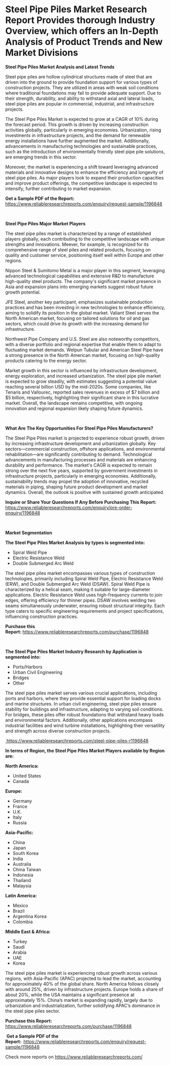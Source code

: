 <p><h1>Steel Pipe Piles Market Research Report Provides thorough Industry Overview, which offers an In-Depth Analysis of Product Trends and New Market Divisions</h1></p><p><strong>Steel Pipe Piles Market Analysis and Latest Trends</strong></p>
<p><p>Steel pipe piles are hollow cylindrical structures made of steel that are driven into the ground to provide foundation support for various types of construction projects. They are utilized in areas with weak soil conditions where traditional foundations may fail to provide adequate support. Due to their strength, durability, and ability to withstand axial and lateral loads, steel pipe piles are popular in commercial, industrial, and infrastructure projects.</p><p>The Steel Pipe Piles Market is expected to grow at a CAGR of 10% during the forecast period. This growth is driven by increasing construction activities globally, particularly in emerging economies. Urbanization, rising investments in infrastructure projects, and the demand for renewable energy installations have further augmented the market. Additionally, advancements in manufacturing technologies and sustainable practices, such as the introduction of environmentally friendly steel pipe pile solutions, are emerging trends in this sector.</p><p>Moreover, the market is experiencing a shift toward leveraging advanced materials and innovative designs to enhance the efficiency and longevity of steel pipe piles. As major players look to expand their production capacities and improve product offerings, the competitive landscape is expected to intensify, further contributing to market expansion.</p></p>
<p><strong>Get a Sample PDF of the Report:&nbsp;</strong> <a href="https://www.reliableresearchreports.com/enquiry/request-sample/1196848?utm_campaign=2657&utm_medium=2&utm_source=Github&utm_content=ia&utm_term=01042025&utm_id=steel-pipe-piles">https://www.reliableresearchreports.com/enquiry/request-sample/1196848</a></p>
<p>&nbsp;</p>
<p><strong>Steel Pipe Piles Major Market Players</strong></p>
<p><p>The steel pipe piles market is characterized by a range of established players globally, each contributing to the competitive landscape with unique strengths and innovations. Meever, for example, is recognized for its comprehensive range of steel piles and related products, focusing on quality and customer service, positioning itself well within Europe and other regions.</p><p>Nippon Steel & Sumitomo Metal is a major player in this segment, leveraging advanced technological capabilities and extensive R&D to manufacture high-quality steel products. The company's significant market presence in Asia and expansion plans into emerging markets suggest robust future growth potential.</p><p>JFE Steel, another key participant, emphasizes sustainable production practices and has been investing in new technologies to enhance efficiency, aiming to solidify its position in the global market. Valiant Steel serves the North American market, focusing on tailored solutions for oil and gas sectors, which could drive its growth with the increasing demand for infrastructure.</p><p>Northwest Pipe Company and U.S. Steel are also noteworthy competitors, with a diverse portfolio and regional expertise that enable them to adapt to fluctuating market demands. Welpun Tubular and American Steel Pipe have a strong presence in the North American market, focusing on high-quality products catering to the energy sector.</p><p>Market growth in this sector is influenced by infrastructure development, energy exploration, and increased urbanization. The steel pipe pile market is expected to grow steadily, with estimates suggesting a potential value reaching several billion USD by the mid-2020s. Some companies, like Tenaris and Vallourec, reported sales revenues in excess of $7 billion and $5 billion, respectively, highlighting their significant share in this lucrative market. Overall, the landscape remains competitive, with ongoing innovation and regional expansion likely shaping future dynamics.</p></p>
<p>&nbsp;</p>
<p><strong>What Are The Key Opportunities For Steel Pipe Piles Manufacturers?</strong></p>
<p><p>The Steel Pipe Piles market is projected to experience robust growth, driven by increasing infrastructure development and urbanization globally. Key sectors—commercial construction, offshore applications, and environmental rehabilitation—are significantly contributing to demand. Technological advancements in manufacturing processes and materials are enhancing durability and performance. The market's CAGR is expected to remain strong over the next five years, supported by government investments in infrastructure projects, particularly in emerging economies. Additionally, sustainability trends may propel the adoption of innovative, recycled materials in piping, shaping future product development and market dynamics. Overall, the outlook is positive with sustained growth anticipated.</p></p>
<p><strong>Inquire or Share Your Questions If Any Before Purchasing This Report:</strong> <a href="https://www.reliableresearchreports.com/enquiry/pre-order-enquiry/1196848?utm_campaign=2657&utm_medium=2&utm_source=Github&utm_content=ia&utm_term=01042025&utm_id=steel-pipe-piles">https://www.reliableresearchreports.com/enquiry/pre-order-enquiry/1196848</a></p>
<p>&nbsp;</p>
<p><strong>Market Segmentation</strong></p>
<p><strong>The Steel Pipe Piles Market Analysis by types is segmented into:</strong></p>
<p><ul><li>Spiral Weld Pipe</li><li>Electric Resistance Weld</li><li>Double Submerged Arc Weld</li></ul></p>
<p><p>The steel pipe piles market encompasses various types of construction technologies, primarily including Spiral Weld Pipe, Electric Resistance Weld (ERW), and Double Submerged Arc Weld (DSAW). Spiral Weld Pipe is characterized by a helical seam, making it suitable for large-diameter applications. Electric Resistance Weld uses high-frequency currents to join edges, offering efficiency for thinner pipes. DSAW involves welding two seams simultaneously underwater, ensuring robust structural integrity. Each type caters to specific engineering requirements and project specifications, influencing construction practices.</p></p>
<p><strong>Purchase this Report:&nbsp;</strong><a href="https://www.reliableresearchreports.com/purchase/1196848?utm_campaign=2657&utm_medium=2&utm_source=Github&utm_content=ia&utm_term=01042025&utm_id=steel-pipe-piles">https://www.reliableresearchreports.com/purchase/1196848</a></p>
<p>&nbsp;</p>
<p><strong>The Steel Pipe Piles Market Industry Research by Application is segmented into:</strong></p>
<p><ul><li>Ports/Harbors</li><li>Urban Civil Engineering</li><li>Bridges</li><li>Other</li></ul></p>
<p><p>The steel pipe piles market serves various crucial applications, including ports and harbors, where they provide essential support for loading docks and marine structures. In urban civil engineering, steel pipe piles ensure stability for buildings and infrastructure, adapting to varying soil conditions. For bridges, these piles offer robust foundations that withstand heavy loads and environmental factors. Additionally, other applications encompass industrial facilities and wind turbine installations, highlighting their versatility and strength across diverse construction projects.</p></p>
<p><a href="https://www.reliableresearchreports.com/steel-pipe-piles-r1196848?utm_campaign=2657&utm_medium=2&utm_source=Github&utm_content=ia&utm_term=01042025&utm_id=steel-pipe-piles">&nbsp;https://www.reliableresearchreports.com/steel-pipe-piles-r1196848</a></p>
<p><strong>In terms of Region, the Steel Pipe Piles Market Players available by Region are:</strong></p>
<p>
    <p> <strong> North America: </strong>
        <ul>
            <li>United States</li>
            <li>Canada</li>
        </ul>
        </p> 
    <p> <strong> Europe: </strong>
        <ul>
            <li>Germany</li>
            <li>France</li>
            <li>U.K.</li>
            <li>Italy</li>
            <li>Russia</li>
        </ul>
        </p> 
    <p> <strong> Asia-Pacific: </strong>
        <ul>
            <li>China</li>
            <li>Japan</li>
            <li>South Korea</li>
            <li>India</li>
            <li>Australia</li>
            <li>China Taiwan</li>
            <li>Indonesia</li>
            <li>Thailand</li>
            <li>Malaysia</li>
        </ul>
        </p> 
    <p> <strong> Latin America: </strong>
        <ul>
            <li>Mexico</li>
            <li>Brazil</li>
            <li>Argentina Korea</li>
            <li>Colombia</li>
        </ul>
        </p> 
    <p> <strong> Middle East & Africa: </strong>
        <ul>
            <li>Turkey</li>
            <li>Saudi</li>
            <li>Arabia</li>
            <li>UAE</li>
            <li>Korea</li>
        </ul>
    </p>
    </p>
<p><p>The steel pipe piles market is experiencing robust growth across various regions, with Asia-Pacific (APAC) projected to lead the market, accounting for approximately 40% of the global share. North America follows closely with around 25%, driven by infrastructure projects. Europe holds a share of about 20%, while the USA maintains a significant presence at approximately 15%. China’s market is expanding rapidly, largely due to urbanization and industrialization, further solidifying APAC’s dominance in the steel pipe piles sector.</p></p>
<p><strong>Purchase this Report: </strong><a href="https://www.reliableresearchreports.com/purchase/1196848?utm_campaign=2657&utm_medium=2&utm_source=Github&utm_content=ia&utm_term=01042025&utm_id=steel-pipe-piles">https://www.reliableresearchreports.com/purchase/1196848</a></p>
<p>&nbsp;<strong>Get a Sample PDF of the Report:&nbsp;&nbsp;</strong><a href="https://www.reliableresearchreports.com/enquiry/request-sample/1196848?utm_campaign=2657&utm_medium=2&utm_source=Github&utm_content=ia&utm_term=01042025&utm_id=steel-pipe-piles">https://www.reliableresearchreports.com/enquiry/request-sample/1196848</a></p>
<p><strong></strong></p>
<p>Check more reports on <a href="https://www.reliableresearchreports.com/?utm_campaign=2657&utm_medium=2&utm_source=Github&utm_content=ia&utm_term=01042025&utm_id=steel-pipe-piles">https://www.reliableresearchreports.com/</a></p>